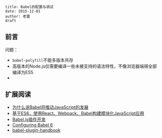 ```
title: Babel的配置与调试
date: 2015-12-01
author: 老雷
draft
```

## 前言

问题：

+ `babel-polyfill`不能多版本共存
+ 高版本的Node.js仅需要编译一些未被支持的语法特性，不像浏览器端得全部编译为ES5
+ 




## 扩展阅读

+ [为什么说Babel将推动JavaScript的发展](http://www.infoq.com/cn/news/2015/05/ES6-TypeScript)
+ [基于ES6，使用React、Webpack、Babel构建模块化JavaScript应用](http://www.csdn.net/article/2015-05-24/2824757-building-modular-javascript-applications-in-es6-with-react-webpack-and-babel)
+ [Babel.js插件开发](http://www.codefrom.com/p/Babel.js)
+ [Configuring Babel 6](http://www.2ality.com/2015/11/configuring-babel6.html)
+ [babel-plugin-handbook](https://github.com/thejameskyle/babel-plugin-handbook)